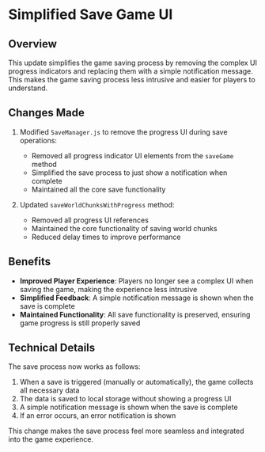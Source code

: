 # Simplified Save Game UI

## Overview
This update simplifies the game saving process by removing the complex UI progress indicators and replacing them with a simple notification message. This makes the game saving process less intrusive and easier for players to understand.

## Changes Made

1. Modified `SaveManager.js` to remove the progress UI during save operations:
   - Removed all progress indicator UI elements from the `saveGame` method
   - Simplified the save process to just show a notification when complete
   - Maintained all the core save functionality

2. Updated `saveWorldChunksWithProgress` method:
   - Removed all progress UI references
   - Maintained the core functionality of saving world chunks
   - Reduced delay times to improve performance

## Benefits

- **Improved Player Experience**: Players no longer see a complex UI when saving the game, making the experience less intrusive
- **Simplified Feedback**: A simple notification message is shown when the save is complete
- **Maintained Functionality**: All save functionality is preserved, ensuring game progress is still properly saved

## Technical Details

The save process now works as follows:
1. When a save is triggered (manually or automatically), the game collects all necessary data
2. The data is saved to local storage without showing a progress UI
3. A simple notification message is shown when the save is complete
4. If an error occurs, an error notification is shown

This change makes the save process feel more seamless and integrated into the game experience.